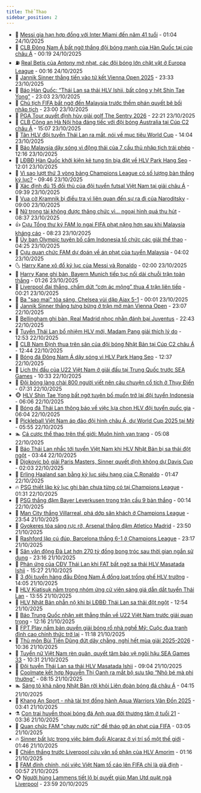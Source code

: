 ```yaml
---
title: Thể Thao
sidebar_position: 2
---
```


<!-- dantri-the-thao:START -->
- 🎡 [Messi gia hạn hợp đồng với Inter Miami đến năm 41 tuổi](https://dantri.com.vn/the-thao/messi-gia-han-hop-dong-voi-inter-miami-den-nam-41-tuoi-20251024073015709.htm) - 01:04 24/10/2025
- 💯 [CLB Đông Nam Á bất ngờ thắng đội bóng mạnh của Hàn Quốc tại cúp châu Á](https://dantri.com.vn/the-thao/clb-dong-nam-a-bat-ngo-thang-doi-bong-manh-cua-han-quoc-tai-cup-chau-a-20251024004039034.htm) - 00:19 24/10/2025
- ⛽️ [Real Betis của Antony mờ nhạt, các đội bóng lớn chật vật ở Europa League](https://dantri.com.vn/the-thao/real-betis-cua-antony-mo-nhat-cac-doi-bong-lon-chat-vat-o-europa-league-20251024065518240.htm) - 00:16 24/10/2025
- 💃 [Jannik Sinner thẳng tiến vào tứ kết Vienna Open 2025](https://dantri.com.vn/the-thao/jannik-sinner-thang-tien-vao-tu-ket-vienna-open-2025-20251024062804511.htm) - 23:33 23/10/2025
- 🌈 [Báo Hàn Quốc: “Thái Lan sa thải HLV Ishii, bất công y hệt Shin Tae Yong”](https://dantri.com.vn/the-thao/bao-han-quoc-thai-lan-sa-thai-hlv-ishii-bat-cong-y-het-shin-tae-yong-20251023212307029.htm) - 23:03 23/10/2025
- 🦅 [Chủ tịch FIFA bất ngờ đến Malaysia trước thềm phán quyết bê bối nhập tịch](https://dantri.com.vn/the-thao/chu-tich-fifa-bat-ngo-den-malaysia-truoc-them-phan-quyet-be-boi-nhap-tich-20251023192355521.htm) - 23:00 23/10/2025
- 🌝 [PGA Tour quyết định hủy giải golf The Sentry 2026](https://dantri.com.vn/the-thao/pga-tour-quyet-dinh-huy-giai-golf-the-sentry-2026-20251023225220310.htm) - 22:21 23/10/2025
- 🚀 [CLB Công an Hà Nội hòa đáng tiếc với đội bóng Australia tại Cúp C2 châu Á](https://dantri.com.vn/the-thao/clb-cong-an-ha-noi-hoa-dang-tiec-voi-doi-bong-australia-tai-cup-c2-chau-a-20251023220317488.htm) - 15:07 23/10/2025
- 🎉 [Tân HLV đội tuyển Thái Lan ra mắt, nói về mục tiêu World Cup](https://dantri.com.vn/the-thao/tan-hlv-doi-tuyen-thai-lan-ra-mat-noi-ve-muc-tieu-world-cup-20251023192652059.htm) - 14:04 23/10/2025
- 📝 [Báo Malaysia dậy sóng vì động thái của 7 cầu thủ nhập tịch trái phép](https://dantri.com.vn/the-thao/bao-malaysia-day-song-vi-dong-thai-cua-7-cau-thu-nhap-tich-trai-phep-20251023191600151.htm) - 12:16 23/10/2025
- 🦄 [LĐBĐ Hàn Quốc khởi kiện kẻ tung tin bịa đặt về HLV Park Hang Seo](https://dantri.com.vn/the-thao/ldbd-han-quoc-khoi-kien-ke-tung-tin-bia-dat-ve-hlv-park-hang-seo-20251023185047370.htm) - 12:01 23/10/2025
- 🎉 [Vì sao lượt thứ 3 vòng bảng Champions League có số lượng bàn thắng kỷ lục?](https://dantri.com.vn/the-thao/vi-sao-luot-thu-3-vong-bang-champions-league-co-so-luong-ban-thang-ky-luc-20251023163553136.htm) - 09:46 23/10/2025
- 💼 [Xác định đủ 15 đối thủ của đội tuyển futsal Việt Nam tại giải châu Á](https://dantri.com.vn/the-thao/xac-dinh-du-15-doi-thu-cua-doi-tuyen-futsal-viet-nam-tai-giai-chau-a-20251023160459156.htm) - 09:39 23/10/2025
- 🤡 [Vua cờ Kramnik bị điều tra vì liên quan đến sự ra đi của Naroditsky](https://dantri.com.vn/the-thao/vua-co-kramnik-bi-dieu-tra-vi-lien-quan-den-su-ra-di-cua-naroditsky-20251023115939074.htm) - 09:00 23/10/2025
- 🦆 [Nữ trọng tài không được thăng chức vì… ngoại hình quá thu hút](https://dantri.com.vn/the-thao/nu-trong-tai-khong-duoc-thang-chuc-vi-ngoai-hinh-qua-thu-hut-20251023153745347.htm) - 08:37 23/10/2025
- 👍 [Cựu Tổng thư ký FAM lo ngại FIFA phạt nặng hơn sau khi Malaysia kháng cáo](https://dantri.com.vn/the-thao/cuu-tong-thu-ky-fam-lo-ngai-fifa-phat-nang-hon-sau-khi-malaysia-khang-cao-20251023151937903.htm) - 08:23 23/10/2025
- 💼 [Ủy ban Olympic tuyên bố cấm Indonesia tổ chức các giải thể thao](https://dantri.com.vn/the-thao/uy-ban-olympic-tuyen-bo-cam-indonesia-to-chuc-cac-giai-the-thao-20251023112447465.htm) - 04:25 23/10/2025
- 🦒 [Cựu quan chức FAM dự đoán về án phạt của tuyển Malaysia](https://dantri.com.vn/the-thao/cuu-quan-chuc-fam-du-doan-ve-an-phat-cua-tuyen-malaysia-20251023105642626.htm) - 04:02 23/10/2025
- 🌜 [Harry Kane xô đổ kỷ lục của Messi và Ronaldo](https://dantri.com.vn/the-thao/harry-kane-xo-do-ky-luc-cua-messi-va-ronaldo-20251023082140826.htm) - 02:00 23/10/2025
- 🦆 [Harry Kane ghi bàn, Bayern Munich tiếp tục nối dài chuỗi trận toàn thắng](https://dantri.com.vn/the-thao/harry-kane-ghi-ban-bayern-munich-tiep-tuc-noi-dai-chuoi-tran-toan-thang-20251023081759264.htm) - 01:26 23/10/2025
- 💪 [Liverpool đại thắng, chấm dứt “cơn ác mộng” thua 4 trận liên tiếp](https://dantri.com.vn/the-thao/liverpool-dai-thang-cham-dut-con-ac-mong-thua-4-tran-lien-tiep-20251023072103664.htm) - 00:21 23/10/2025
- 🧠 [Ba &quot;sao mai&quot; tỏa sáng, Chelsea vùi dập Ajax 5-1](https://dantri.com.vn/the-thao/ba-sao-mai-toa-sang-chelsea-vui-dap-ajax-5-1-20251023065959655.htm) - 00:01 23/10/2025
- 🦄 [Jannik Sinner thắng tưng bừng ở trận mở màn Vienna Open](https://dantri.com.vn/the-thao/jannik-sinner-thang-tung-bung-o-tran-mo-man-vienna-open-20251023060555581.htm) - 23:07 22/10/2025
- 🥸 [Bellingham ghi bàn, Real Madrid nhọc nhằn đánh bại Juventus](https://dantri.com.vn/the-thao/bellingham-ghi-ban-real-madrid-nhoc-nhan-danh-bai-juventus-20251023054344625.htm) - 22:43 22/10/2025
- 🤠 [Tuyển Thái Lan bổ nhiệm HLV mới, Madam Pang giải thích lý do](https://dantri.com.vn/the-thao/tuyen-thai-lan-bo-nhiem-hlv-moi-madam-pang-giai-thich-ly-do-20251022195340289.htm) - 12:53 22/10/2025
- 👺 [CLB Nam Định thua trên sân của đội bóng Nhật Bản tại Cúp C2 châu Á](https://dantri.com.vn/the-thao/clb-nam-dinh-thua-tren-san-cua-doi-bong-nhat-ban-tai-cup-c2-chau-a-20251022192550865.htm) - 12:44 22/10/2025
- 📝 [Bóng đá Đông Nam Á dậy sóng vì HLV Park Hang Seo](https://dantri.com.vn/the-thao/bong-da-dong-nam-a-day-song-vi-hlv-park-hang-seo-20251022193659293.htm) - 12:37 22/10/2025
- 🦆 [Lịch thi đấu của U22 Việt Nam ở giải đấu tại Trung Quốc trước SEA Games](https://dantri.com.vn/the-thao/lich-thi-dau-cua-u22-viet-nam-o-giai-dau-tai-trung-quoc-truoc-sea-games-20251022172340060.htm) - 10:33 22/10/2025
- 🥳 [Đội bóng làng chài 800 người viết nên câu chuyện cổ tích ở Thụy Điển](https://dantri.com.vn/the-thao/doi-bong-lang-chai-800-nguoi-viet-nen-cau-chuyen-co-tich-o-thuy-dien-20251021101016151.htm) - 07:31 22/10/2025
- 🐵 [HLV Shin Tae Yong bất ngờ tuyên bố muốn trở lại đội tuyển Indonesia](https://dantri.com.vn/the-thao/hlv-shin-tae-yong-bat-ngo-tuyen-bo-muon-tro-lai-doi-tuyen-indonesia-20251022112228801.htm) - 06:06 22/10/2025
- 🤩 [Bóng đá Thái Lan thông báo về việc lựa chọn HLV đội tuyển quốc gia](https://dantri.com.vn/the-thao/bong-da-thai-lan-thong-bao-ve-viec-lua-chon-hlv-doi-tuyen-quoc-gia-20251022120445740.htm) - 06:04 22/10/2025
- 🤠 [Pickleball Việt Nam áp đảo đội hình châu Á, dự World Cup 2025 tại Mỹ](https://dantri.com.vn/the-thao/pickleball-viet-nam-ap-dao-doi-hinh-chau-a-du-world-cup-2025-tai-my-20251022121604983.htm) - 05:55 22/10/2025
- 🏊 [Cá cược thể thao trên thế giới: Muôn hình vạn trạng](https://dantri.com.vn/the-thao/ca-cuoc-the-thao-tren-the-gioi-muon-hinh-van-trang-20251022120800227.htm) - 05:08 22/10/2025
- 🗽 [Báo Thái Lan nhắc tới tuyển Việt Nam khi HLV Nhật Bản bị sa thải đột ngột](https://dantri.com.vn/the-thao/bao-thai-lan-nhac-toi-tuyen-viet-nam-khi-hlv-nhat-ban-bi-sa-thai-dot-ngot-20251022104401682.htm) - 03:44 22/10/2025
- 🚀 [Djokovic bỏ giải Paris Masters, Sinner quyết định không dự Davis Cup](https://dantri.com.vn/the-thao/djokovic-bo-giai-paris-masters-sinner-quyet-dinh-khong-du-davis-cup-20251022090110842.htm) - 02:03 22/10/2025
- 🎉 [Erling Haaland san bằng kỷ lục siêu hạng của C.Ronaldo](https://dantri.com.vn/the-thao/erling-haaland-san-bang-ky-luc-sieu-hang-cua-cronaldo-20251022084741558.htm) - 01:47 22/10/2025
- 🔥 [PSG thiết lập kỷ lục ghi bàn chưa từng có tại Champions League](https://dantri.com.vn/the-thao/psg-thiet-lap-ky-luc-ghi-ban-chua-tung-co-tai-champions-league-20251022081536441.htm) - 01:31 22/10/2025
- 🎉 [PSG thắng đậm Bayer Leverkusen trong trận cầu 9 bàn thắng](https://dantri.com.vn/the-thao/psg-thang-dam-bayer-leverkusen-trong-tran-cau-9-ban-thang-20251022071407941.htm) - 00:14 22/10/2025
- 🎡 [Man City thắng Villarreal, phá dớp sân khách ở Champions League](https://dantri.com.vn/the-thao/man-city-thang-villarreal-pha-dop-san-khach-o-champions-league-20251022065159300.htm) - 23:54 21/10/2025
- 🐻 [Gyokeres tỏa sáng rực rỡ, Arsenal thắng đậm Atletico Madrid](https://dantri.com.vn/the-thao/gyokeres-toa-sang-ruc-ro-arsenal-thang-dam-atletico-madrid-20251022065010400.htm) - 23:50 21/10/2025
- 🌊 [Rashford lập cú đúp, Barcelona thắng 6-1 ở Champions League](https://dantri.com.vn/the-thao/rashford-lap-cu-dup-barcelona-thang-6-1-o-champions-league-20251022061641667.htm) - 23:17 21/10/2025
- 💃 [Sân vận động Đà Lạt hơn 270 tỷ đồng bong tróc sau thời gian ngắn sử dụng](https://dantri.com.vn/the-thao/san-van-dong-da-lat-hon-270-ty-dong-bong-troc-sau-thoi-gian-ngan-su-dung-20251021141646227.htm) - 23:16 21/10/2025
- 🤔 [Phản ứng của CĐV Thái Lan khi FAT bất ngờ sa thải HLV Masatada Ishii](https://dantri.com.vn/the-thao/phan-ung-cua-cdv-thai-lan-khi-fat-bat-ngo-sa-thai-hlv-masatada-ishii-20251021221854066.htm) - 15:27 21/10/2025
- 🤭 [3 đội tuyển hàng đầu Đông Nam Á đồng loạt trống ghế HLV trưởng](https://dantri.com.vn/the-thao/3-doi-tuyen-hang-dau-dong-nam-a-dong-loat-trong-ghe-hlv-truong-20251021205733792.htm) - 14:05 21/10/2025
- 👹 [HLV Kiatisuk nằm trong nhóm ứng cử viên sáng giá dẫn dắt tuyển Thái Lan](https://dantri.com.vn/the-thao/hlv-kiatisuk-nam-trong-nhom-ung-cu-vien-sang-gia-dan-dat-tuyen-thai-lan-20251021200729620.htm) - 13:55 21/10/2025
- 🗽 [HLV Nhật Bản phẫn nộ khi bị LĐBĐ Thái Lan sa thải đột ngột](https://dantri.com.vn/the-thao/hlv-nhat-ban-phan-no-khi-bi-ldbd-thai-lan-sa-thai-dot-ngot-20251021195447466.htm) - 12:54 21/10/2025
- 🥳 [Báo Trung Quốc nhận xét thẳng thắn về U22 Việt Nam trước giải quan trọng](https://dantri.com.vn/the-thao/bao-trung-quoc-nhan-xet-thang-than-ve-u22-viet-nam-truoc-giai-quan-trong-20251021183934662.htm) - 12:16 21/10/2025
- 💃 [FPT Play nắm bản quyền giải bóng rổ nhà nghề Mỹ: Cuộc đua tranh đỉnh cao chính thức trở lại](https://dantri.com.vn/the-thao/fpt-play-nam-ban-quyen-giai-bong-ro-nha-nghe-my-cuoc-dua-tranh-dinh-cao-chinh-thuc-tro-lai-20251021180956124.htm) - 11:18 21/10/2025
- 🧰 [Thủ môn Bùi Tiến Dũng đứt dây chằng, nghỉ hết mùa giải 2025-2026](https://dantri.com.vn/the-thao/thu-mon-bui-tien-dung-dut-day-chang-nghi-het-mua-giai-2025-2026-20251021173423544.htm) - 10:36 21/10/2025
- 💪 [Tuyển nữ Việt Nam rèn quân, quyết tâm bảo vệ ngôi hậu SEA Games 33](https://dantri.com.vn/the-thao/tuyen-nu-viet-nam-ren-quan-quyet-tam-bao-ve-ngoi-hau-sea-games-33-20251021170518565.htm) - 10:31 21/10/2025
- 🚀 [Đội tuyển Thái Lan sa thải HLV Masatada Ishii](https://dantri.com.vn/the-thao/doi-tuyen-thai-lan-sa-thai-hlv-masatada-ishii-20251021160055340.htm) - 09:04 21/10/2025
- 🤠 [Coolmate kết hợp Nguyễn Thị Oanh ra mắt bộ sưu tập “Nhỏ bé mà phi thường”](https://dantri.com.vn/the-thao/coolmate-ket-hop-nguyen-thi-oanh-ra-mat-bo-suu-tap-nho-be-ma-phi-thuong-20251021151024586.htm) - 08:15 21/10/2025
- 🏊 [Sáng tỏ khả năng Nhật Bản rời khỏi Liên đoàn bóng đá châu Á](https://dantri.com.vn/the-thao/sang-to-kha-nang-nhat-ban-roi-khoi-lien-doan-bong-da-chau-a-20251021102210821.htm) - 04:15 21/10/2025
- 🦄 [Khang An Sport - nhà tài trợ đồng hành Aqua Warriors Vân Đồn 2025](https://dantri.com.vn/the-thao/khang-an-sport-nha-tai-tro-dong-hanh-aqua-warriors-van-don-2025-20251021103257812.htm) - 03:41 21/10/2025
- ⚗️ [Con trai huyền thoại bóng đá Anh qua đời thương tâm ở tuổi 21](https://dantri.com.vn/the-thao/con-trai-huyen-thoai-bong-da-anh-qua-doi-thuong-tam-o-tuoi-21-20251021103641053.htm) - 03:36 21/10/2025
- 🥷 [Quan chức FAM &quot;chạy nước rút&quot; để tháo gỡ án phạt của FIFA](https://dantri.com.vn/the-thao/quan-chuc-fam-chay-nuoc-rut-de-thao-go-an-phat-cua-fifa-20251021094946014.htm) - 03:05 21/10/2025
- 🔥 [Sinner bất lực trong việc bám đuổi Alcaraz ở vị trí số một thế giới](https://dantri.com.vn/the-thao/sinner-bat-luc-trong-viec-bam-duoi-alcaraz-o-vi-tri-so-mot-the-gioi-20251021084401883.htm) - 01:46 21/10/2025
- 🦅 [Chiến thắng trước Liverpool cứu vãn số phận của HLV Amorim](https://dantri.com.vn/the-thao/chien-thang-truoc-liverpool-cuu-van-so-phan-cua-hlv-amorim-20251021030452061.htm) - 01:16 21/10/2025
- 🌝 [FAM đính chính, nói việc Việt Nam tố cáo lên FIFA chỉ là giả định](https://dantri.com.vn/the-thao/fam-dinh-chinh-noi-viec-viet-nam-to-cao-len-fifa-chi-la-gia-dinh-20251021075308837.htm) - 00:57 21/10/2025
- 🐵 [Người hùng Lammens tiết lộ bí quyết giúp Man Utd quật ngã Liverpool](https://dantri.com.vn/the-thao/nguoi-hung-lammens-tiet-lo-bi-quyet-giup-man-utd-quat-nga-liverpool-20251021065418629.htm) - 23:59 20/10/2025<!-- dantri-the-thao:END -->
